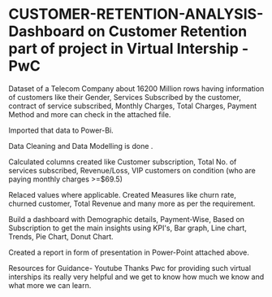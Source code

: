 # CUSTOMER-RETENTION-ANALYSIS- Dashboard on Customer Retention part of  project in Virtual Intership -PwC

Dataset of a Telecom Company about 16200 Million rows having information of customers like their Gender, Services Subscribed by the customer, contract of service subscribed, Monthly Charges, Total Charges, Payment Method and more can check in the attached file.


Imported that data to Power-Bi.


Data Cleaning and Data Modelling is done .


Calculated columns created like Customer subscription, Total No. of services subscribed, Revenue/Loss, VIP customers on condition (who are paying monthly charges >=$69.5)


Relaced values where applicable.
Created Measures like churn rate, churned customer, Total Revenue and many more as per the requirement.


Build a dashboard with Demographic details, Payment-Wise, Based on Subscription to get the main insights using KPI's, Bar graph, Line chart, Trends, Pie Chart, Donut Chart.


Created a report in form of presentation in Power-Point attached above.


Resources for Guidance- Youtube
Thanks Pwc for providing such virtual interships its really very helpful and we get to know how much we know and what more we can learn.


